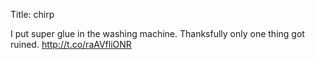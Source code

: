 Title: chirp

I put super glue in the washing machine. Thanksfully only one thing got ruined. <a href="http://t.co/raAVfliONR">http://t.co/raAVfliONR</a>
